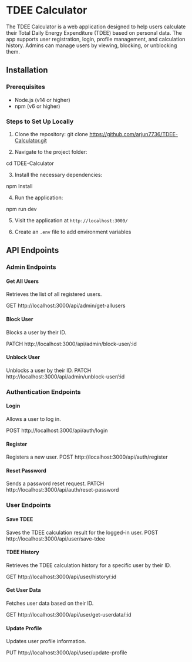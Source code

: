 # TDEE Calculator

The TDEE Calculator is a web application designed to help users calculate their Total Daily Energy Expenditure (TDEE) based on personal data. The app supports user registration, login, profile management, and calculation history. Admins can manage users by viewing, blocking, or unblocking them.

## Installation

### Prerequisites

- Node.js (v14 or higher)
- npm (v6 or higher)

### Steps to Set Up Locally

1. Clone the repository:
git clone https://github.com/arjun7736/TDEE-Calculator.git

2. Navigate to the project folder:

cd TDEE-Calculator

3. Install the necessary dependencies:

npm Install

4. Run the application:

npm run dev


5. Visit the application at `http://localhost:3000/`

6. Create an `.env` file to add environment variables

## API Endpoints

### Admin Endpoints

#### Get All Users
Retrieves the list of all registered users.

GET http://localhost:3000/api/admin/get-allusers


#### Block User
Blocks a user by their ID.

PATCH http://localhost:3000/api/admin/block-user/:id


#### Unblock User
Unblocks a user by their ID.
PATCH http://localhost:3000/api/admin/unblock-user/:id


### Authentication Endpoints

#### Login
Allows a user to log in.

POST http://localhost:3000/api/auth/login


#### Register
Registers a new user.
POST http://localhost:3000/api/auth/register


#### Reset Password
Sends a password reset request.
PATCH http://localhost:3000/api/auth/reset-password


### User Endpoints

#### Save TDEE
Saves the TDEE calculation result for the logged-in user.
POST http://localhost:3000/api/user/save-tdee


#### TDEE History
Retrieves the TDEE calculation history for a specific user by their ID.

GET http://localhost:3000/api/user/history/:id


#### Get User Data
Fetches user data based on their ID.

GET http://localhost:3000/api/user/get-userdata/:id


#### Update Profile
Updates user profile information.

PUT http://localhost:3000/api/user/update-profile


